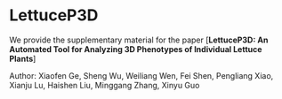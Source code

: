 # LettuceP3D

We provide the supplementary material for the paper [**LettuceP3D: An Automated Tool for Analyzing 3D Phenotypes of Individual Lettuce Plants**]

Author: Xiaofen Ge, Sheng Wu, Weiliang Wen, Fei Shen, Pengliang Xiao, Xianju Lu, Haishen Liu, Minggang Zhang, Xinyu Guo

